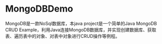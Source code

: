 MongoDBDemo
===========

MongoDB是一款NoSql数据库，本java project是一个简单的Java MongoDB CRUD Example，利用Java连接MongoDB数据库，并实现创建数据库、获取表、遍历表中的对象、对表中对象进行CRUD操作等例程。
